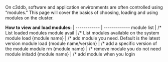 On c3ddb, software and application environments are often controlled using “modules.” This page will cover the basics of choosing, loading and using modules on the cluster.

**How to view and load modules:**
 | 
------------ | -------------
module list | /* List loaded modules
module avail | /* List modules available on the system
module load {module name} | /* add module you need. Default is the latest version
module load {module name/version} | /* add a specific version of the module
module rm {module name} | /* remove module you do not need
module initadd {module name} | /* add module when you login